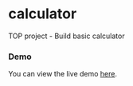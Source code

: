 # calculator

TOP project - Build basic calculator

### Demo

You can view the live demo [here](https://andmana.github.io/calculator/).
